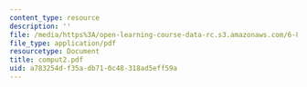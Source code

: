 ```yaml
---
content_type: resource
description: ''
file: /media/https%3A/open-learning-course-data-rc.s3.amazonaws.com/6-844-computability-theory-of-and-with-scheme-spring-2003/a783254df35adb710c48318ad5eff59a_comput2.pdf
file_type: application/pdf
resourcetype: Document
title: comput2.pdf
uid: a783254d-f35a-db71-0c48-318ad5eff59a
---
```

